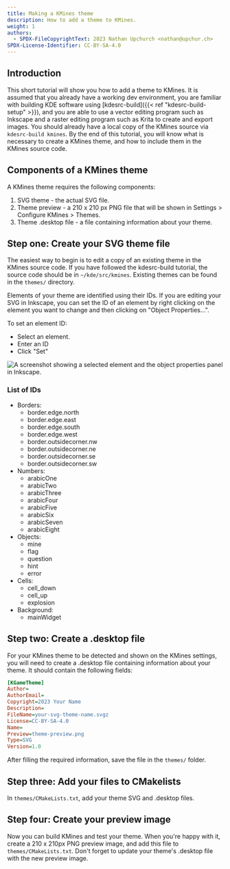 ```yaml
---
title: Making a KMines theme
description: How to add a theme to KMines.
weight: 1
authors:
  - SPDX-FileCopyrightText: 2023 Nathan Upchurch <nathan@upchur.ch>
SPDX-License-Identifier: CC-BY-SA-4.0
---
```

## Introduction
This short tutorial will show you how to add a theme to KMines. It is assumed that you already have a working dev environment, you are familiar with building KDE software using [kdesrc-build]({{< ref "kdesrc-build-setup" >}}), and you are able to use a vector editing program such as Inkscape and a raster editing program such as Krita to create and export images. You should already have a local copy of the KMines source via `kdesrc-build kmines`. By the end of this tutorial, you will know what is necessary to create a KMines theme, and how to include them in the KMines source code.

## Components of a KMines theme
A KMines theme requires the following components:

1. SVG theme - the actual SVG file.
2. Theme preview - a 210 x 210 px PNG file that will be shown in Settings > Configure KMines > Themes.
3. Theme .desktop file - a file containing information about your theme.


## Step one: Create your SVG theme file
The easiest way to begin is to edit a copy of an existing theme in the KMines source code. If you have followed the kdesrc-build tutorial, the source code should be in `~/kde/src/kmines`. Existing themes can be found in the `themes/` directory.

Elements of your theme are identified using their IDs. If you are editing your SVG in Inkscape, you can set the ID of an element by right clicking on the element you want to change and then clicking on "Object Properties…".

To set an element ID:
* Select an element.
* Enter an ID
* Click "Set"

![A screenshot showing a selected element and the object properties panel in Inkscape.](ID.png)

### List of IDs
* Borders:
    * border.edge.north
    * border.edge.east
    * border.edge.south
    * border.edge.west
    * border.outsidecorner.nw
    * border.outsidecorner.ne
    * border.outsidecorner.se
    * border.outsidecorner.sw
* Numbers:
    * arabicOne
    * arabicTwo
    * arabicThree
    * arabicFour
    * arabicFive
    * arabicSix
    * arabicSeven
    * arabicEight
* Objects:
    * mine
    * flag
    * question
    * hint
    * error
* Cells:
    * cell_down
    * cell_up
    * explosion
* Background:
    * mainWidget


## Step two: Create a .desktop file
For your KMines theme to be detected and shown on the KMines settings, you will need to create a .desktop file containing information about your theme. It should contain the following fields:

```ini
[KGameTheme]
Author=
AuthorEmail=
Copyright=2023 Your Name
Description=
FileName=your-svg-theme-name.svgz
License=CC-BY-SA-4.0
Name=
Preview=theme-preview.png
Type=SVG
Version=1.0
```

After filling the required information, save the file in the `themes/` folder.


## Step three: Add your files to CMakelists
In `themes/CMakeLists.txt`, add your theme SVG and .desktop files.

## Step four: Create your preview image
Now you can build KMines and test your theme. When you're happy with it, create a 210 x 210px PNG preview image, and add this file to `themes/CMakeLists.txt`. Don't forget to update your theme's .desktop file with the new preview image.
